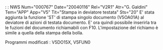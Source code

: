  :  : NWS Num="000767" Date="20040116" Rel="V2R1" Atr="G. Galdini" Tem="APP" App="V5" Tit="Stampa in deviatore testata" Sts="20"
E' stata aggiunta la funzione 'ST' di stampa singolo documento (V5OA01A) al deviatore di azioni di testata documento.
E' ora quindi possibile inserirla tra le fuzioni del documento richiamabili con F10.
L'impostazione del richiamo è simile a quella della stampa della bolla.

Programmi modificati :  V5DO15X, V5FUN0
